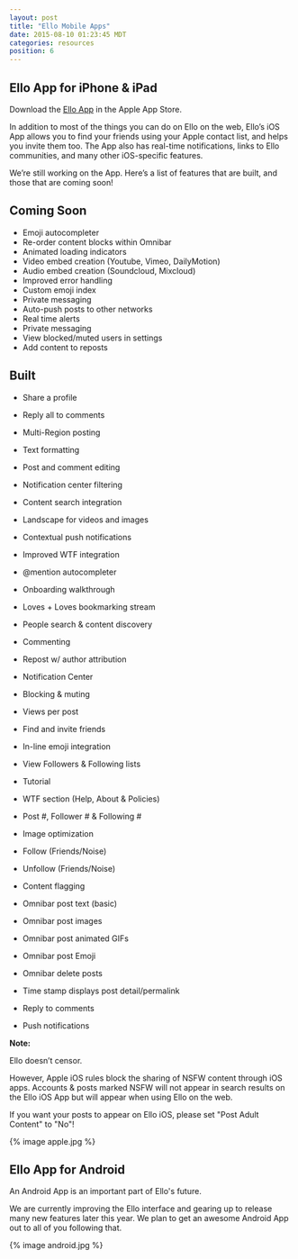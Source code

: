 ```yaml
---
layout: post
title: "Ello Mobile Apps"
date: 2015-08-10 01:23:45 MDT
categories: resources
position: 6
---
```


## Ello App for iPhone & iPad

Download the [Ello App](http://appstore.com/ello/ello) in the Apple App Store.

In addition to most of the things you can do on Ello on the web, Ello’s iOS App allows you to find your friends using your Apple contact list, and helps you invite them too. The App also has real-time notifications, links to Ello communities, and many other iOS-specific features.

We’re still working on the App. Here’s a list of features that are built, and those that are coming soon!

## Coming Soon
* Emoji autocompleter
* Re-order content blocks within Omnibar
* Animated loading indicators
* Video embed creation (Youtube, Vimeo, DailyMotion)
* Audio embed creation (Soundcloud, Mixcloud)
* Improved error handling
* Custom emoji index
* Private messaging
* Auto-push posts to other networks
* Real time alerts
* Private messaging
* View blocked/muted users in settings
* Add content to reposts


## Built
* Share a profile
* Reply all to comments
* Multi-Region posting
* Text formatting
* Post and comment editing
* Notification center filtering
* Content search integration
* Landscape for videos and images
* Contextual push notifications
* Improved WTF integration
* @mention autocompleter
* Onboarding walkthrough
* Loves + Loves bookmarking stream
* People search & content discovery
* Commenting
* Repost w/ author attribution

* Notification Center
* Blocking & muting
* Views per post
* Find and invite friends
* In-line emoji integration
* View Followers & Following lists
* Tutorial
* WTF section (Help, About & Policies)
* Post #, Follower # & Following #
* Image optimization
* Follow (Friends/Noise)
* Unfollow (Friends/Noise)
* Content flagging
* Omnibar post text (basic)
* Omnibar post images
* Omnibar post animated GIFs
* Omnibar post Emoji
* Omnibar delete posts
* Time stamp displays post detail/permalink
* Reply to comments
* Push notifications

**Note:**

Ello doesn’t censor.

However, Apple iOS rules block the sharing of NSFW content through iOS apps. Accounts & posts marked NSFW will not appear in search results on the Ello iOS App but will appear when using Ello on the web.

If you want your posts to appear on Ello iOS, please set "Post Adult Content" to "No"!

{% image apple.jpg %}



## Ello App for Android

An Android App is an important part of Ello's future.

We are currently improving the Ello interface and gearing up to release many new features later this year. We plan to get an awesome Android App out to all of you following that.

{% image android.jpg %}
